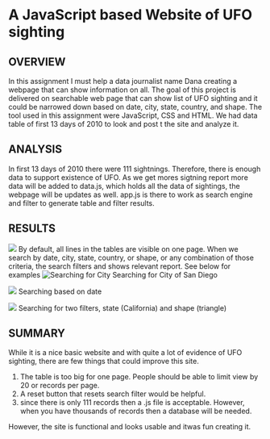 # A JavaScript based Website of UFO sighting

## OVERVIEW
In this assignment I must help a data journalist name Dana creating a webpage that can show information on all. The goal of this project is delivered on searchable web page that can show list of UFO sighting and it could be narrowed down based on date, city, state, country, and shape. The tool used in this assignment were JavaScript, CSS and HTML. We had data table of first 13 days of 2010 to look and post t the site and analyze it. 

## ANALYSIS
In first 13 days of 2010 there were 111 sightnings. Therefore, there is enough data to support existence of UFO. As we get mores sigtning report more data will be added to data.js, which holds all the data of sightings, the webpage will be updates as well. app.js is there to work as search engine and filter to generate table and filter results.  


## RESULTS
![](https://github.com/h4mm4d/UFO/blob/main/static/images/Search%20window.PNG?raw=true)
By default, all lines in the tables are visible on one page. When we search by date, city, state, country, or shape, or any combination of those criteria, the search filters and shows relevant report. See below for examples 
![Searching for City ](https://github.com/h4mm4d/UFO/blob/main/static/images/Citysearch.PNG?raw=true)
Searching for City of San Diego

![](https://github.com/h4mm4d/UFO/blob/main/static/images/datesearch.PNG?raw=true)
Searching based on date


![](https://github.com/h4mm4d/UFO/blob/main/static/images/stateandshape.PNG?raw=true)
Searching for two filters, state (California) and shape (triangle)

## SUMMARY

While it is a nice basic website and with quite a lot of evidence of UFO sighting, there are few things that could improve this site. 
1. The table is too big for one page. People should be able to limit view by 20 or records per page. 
2. A reset button that resets search filter would be helpful. 
3. since there is only 111 records then a .js file is acceptable. However, when you have thousands of records then a database will be needed. 

However, the site is functional and looks usable and itwas fun creating it. 
